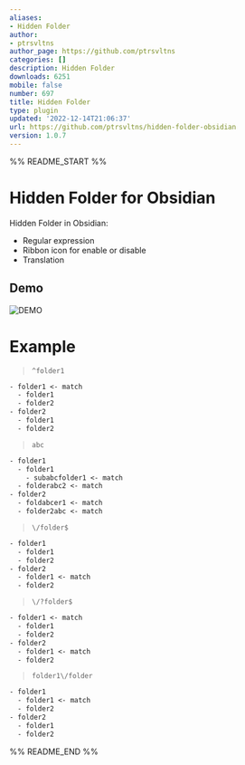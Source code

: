 ```yaml
---
aliases:
- Hidden Folder
author:
- ptrsvltns
author_page: https://github.com/ptrsvltns
categories: []
description: Hidden Folder
downloads: 6251
mobile: false
number: 697
title: Hidden Folder
type: plugin
updated: '2022-12-14T21:06:37'
url: https://github.com/ptrsvltns/hidden-folder-obsidian
version: 1.0.7
---
```


%% README_START %%

# Hidden Folder for Obsidian  

Hidden Folder in Obsidian:  

- Regular expression  
- Ribbon icon for enable or disable  
- Translation  

## Demo

![DEMO](https://raw.githubusercontent.com/ptrsvltns/hidden-folder-obsidian/HEAD/doc/demo.gif)  

# Example  

> `^folder1`

```txt
- folder1 <- match
  - folder1
  - folder2
- folder2
  - folder1
  - folder2
```

> `abc`

```txt
- folder1
  - folder1
    - subabcfolder1 <- match
  - folderabc2 <- match
- folder2
  - foldabcer1 <- match
  - folder2abc <- match
```

> `\/folder$`

```txt
- folder1
  - folder1
  - folder2
- folder2
  - folder1 <- match
  - folder2
```

> `\/?folder$`

```txt
- folder1 <- match
  - folder1
  - folder2
- folder2
  - folder1 <- match
  - folder2
```

> `folder1\/folder`

```txt
- folder1
  - folder1 <- match
  - folder2
- folder2
  - folder1
  - folder2
```


%% README_END %%
